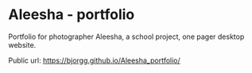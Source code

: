 # Aleesha - portfolio

Portfolio for photographer Aleesha,
a school project, one pager desktop website.

Public url: https://bjorgg.github.io/Aleesha_portfolio/